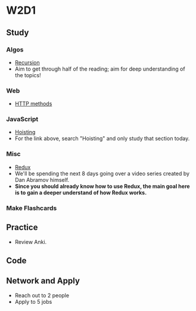 # W2D1

## Study

### Algos

* [Recursion](https://www.geeksforgeeks.org/recursion/)
* Aim to get through half of the reading; aim for deep understanding of the topics!

### Web

* [HTTP methods](https://www.tutorialspoint.com/http/http_methods.htm)

### JavaScript

* [Hoisting](https://medium.freecodecamp.org/the-definitive-javascript-handbook-for-a-developer-interview-44ffc6aeb54e)
* For the link above, search "Hoisting" and only study that section today.

### Misc

* [Redux](https://egghead.io/courses/getting-started-with-redux)
* We'll be spending the next 8 days going over a video series created by Dan
  Abramov himself.
* **Since you should already know how to use Redux, the main goal here is to gain a deeper understand of how Redux works.**

### Make Flashcards

## Practice

* Review Anki.

## Code

## Network and Apply

* Reach out to 2 people
* Apply to 5 jobs
